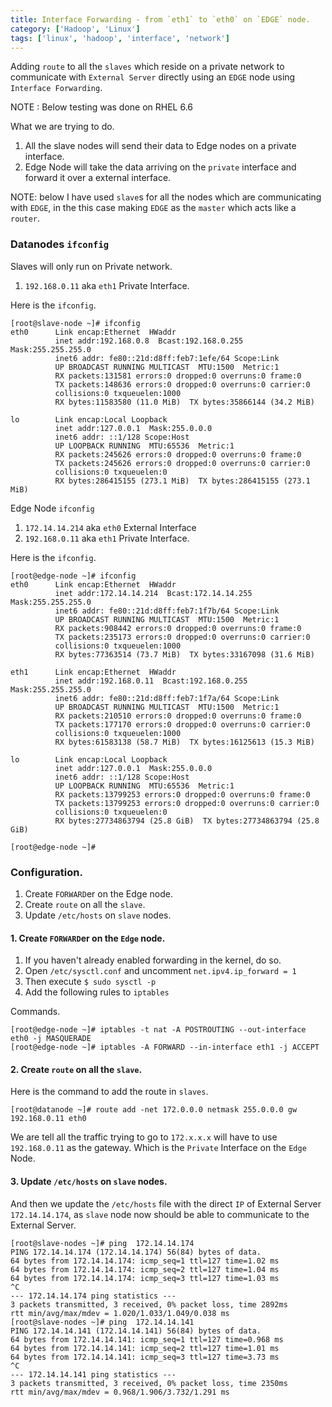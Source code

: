```yaml
---
title: Interface Forwarding - from `eth1` to `eth0` on `EDGE` node.
category: ['Hadoop', 'Linux']
tags: ['linux', 'hadoop', 'interface', 'network']
---
```


Adding `route` to all the `slaves` which reside on a private network to communicate with `External Server` directly using an `EDGE` node using `Interface Forwarding`.

NOTE : Below testing was done on RHEL 6.6

What we are trying to do.

1. All the slave nodes will send their data to Edge nodes on a private interface.
2. Edge Node will take the data arriving on the `private` interface and forward it over a external interface.  

NOTE: below I have used `slave`s for all the nodes which are communicating with `EDGE`, in the this case making `EDGE` as the `master` which acts like a `router`.

###  Datanodes `ifconfig`

Slaves will only run on Private network.

1. `192.168.0.11` aka `eth1` Private Interface.

Here is the `ifconfig`.

	[root@slave-node ~]# ifconfig
	eth0      Link encap:Ethernet  HWaddr 
	          inet addr:192.168.0.8  Bcast:192.168.0.255  Mask:255.255.255.0
	          inet6 addr: fe80::21d:d8ff:feb7:1efe/64 Scope:Link
	          UP BROADCAST RUNNING MULTICAST  MTU:1500  Metric:1
	          RX packets:131581 errors:0 dropped:0 overruns:0 frame:0
	          TX packets:148636 errors:0 dropped:0 overruns:0 carrier:0
	          collisions:0 txqueuelen:1000
	          RX bytes:11583580 (11.0 MiB)  TX bytes:35866144 (34.2 MiB)
	
	lo        Link encap:Local Loopback
	          inet addr:127.0.0.1  Mask:255.0.0.0
	          inet6 addr: ::1/128 Scope:Host
	          UP LOOPBACK RUNNING  MTU:65536  Metric:1
	          RX packets:245626 errors:0 dropped:0 overruns:0 frame:0
	          TX packets:245626 errors:0 dropped:0 overruns:0 carrier:0
	          collisions:0 txqueuelen:0
	          RX bytes:286415155 (273.1 MiB)  TX bytes:286415155 (273.1 MiB)

Edge Node `ifconfig`

1. `172.14.14.214` aka `eth0` External Interface
2. `192.168.0.11` aka `eth1` Private Interface.

Here is the `ifconfig`.

	[root@edge-node ~]# ifconfig
	eth0      Link encap:Ethernet  HWaddr 
	          inet addr:172.14.14.214  Bcast:172.14.14.255  Mask:255.255.255.0
	          inet6 addr: fe80::21d:d8ff:feb7:1f7b/64 Scope:Link
	          UP BROADCAST RUNNING MULTICAST  MTU:1500  Metric:1
	          RX packets:908442 errors:0 dropped:0 overruns:0 frame:0
	          TX packets:235173 errors:0 dropped:0 overruns:0 carrier:0
	          collisions:0 txqueuelen:1000
	          RX bytes:77363514 (73.7 MiB)  TX bytes:33167098 (31.6 MiB)
	
	eth1      Link encap:Ethernet  HWaddr 
	          inet addr:192.168.0.11  Bcast:192.168.0.255  Mask:255.255.255.0
	          inet6 addr: fe80::21d:d8ff:feb7:1f7a/64 Scope:Link
	          UP BROADCAST RUNNING MULTICAST  MTU:1500  Metric:1
	          RX packets:210510 errors:0 dropped:0 overruns:0 frame:0
	          TX packets:177170 errors:0 dropped:0 overruns:0 carrier:0
	          collisions:0 txqueuelen:1000
	          RX bytes:61583138 (58.7 MiB)  TX bytes:16125613 (15.3 MiB)
	
	lo        Link encap:Local Loopback
	          inet addr:127.0.0.1  Mask:255.0.0.0
	          inet6 addr: ::1/128 Scope:Host
	          UP LOOPBACK RUNNING  MTU:65536  Metric:1
	          RX packets:13799253 errors:0 dropped:0 overruns:0 frame:0
	          TX packets:13799253 errors:0 dropped:0 overruns:0 carrier:0
	          collisions:0 txqueuelen:0
	          RX bytes:27734863794 (25.8 GiB)  TX bytes:27734863794 (25.8 GiB)

	[root@edge-node ~]#

###  Configuration.


1. Create `FORWARD`er on the Edge node.
2. Create `route` on all the `slave`.
3. Update `/etc/hosts` on `slave` nodes.


####  1. Create `FORWARD`er on the `Edge` node.
 
1. If you haven't already enabled forwarding in the kernel, do so.
2. Open `/etc/sysctl.conf` and uncomment `net.ipv4.ip_forward = 1`
3. Then execute `$ sudo sysctl -p`
4. Add the following rules to `iptables`

Commands.

    [root@edge-node ~]# iptables -t nat -A POSTROUTING --out-interface eth0 -j MASQUERADE  
    [root@edge-node ~]# iptables -A FORWARD --in-interface eth1 -j ACCEPT


####  2. Create `route` on all the `slave`.

Here is the command to add the route in `slaves`.

	[root@datanode ~]# route add -net 172.0.0.0 netmask 255.0.0.0 gw 192.168.0.11 eth0

We are tell all the traffic trying to go to `172.x.x.x` will have to use `192.168.0.11` as the gateway. Which is the `Private` Interface on the `Edge` Node. 


####  3. Update `/etc/hosts` on `slave` nodes.

And then we update the `/etc/hosts` file with the direct `IP` of External Server `172.14.14.174`, as `slave` node now should be able to communicate to the External Server.

	[root@slave-nodes ~]# ping  172.14.14.174
	PING 172.14.14.174 (172.14.14.174) 56(84) bytes of data.
	64 bytes from 172.14.14.174: icmp_seq=1 ttl=127 time=1.02 ms
	64 bytes from 172.14.14.174: icmp_seq=2 ttl=127 time=1.04 ms
	64 bytes from 172.14.14.174: icmp_seq=3 ttl=127 time=1.03 ms
	^C
	--- 172.14.14.174 ping statistics ---
	3 packets transmitted, 3 received, 0% packet loss, time 2892ms
	rtt min/avg/max/mdev = 1.020/1.033/1.049/0.038 ms
	[root@slave-nodes ~]# ping  172.14.14.141
	PING 172.14.14.141 (172.14.14.141) 56(84) bytes of data.
	64 bytes from 172.14.14.141: icmp_seq=1 ttl=127 time=0.968 ms
	64 bytes from 172.14.14.141: icmp_seq=2 ttl=127 time=1.01 ms
	64 bytes from 172.14.14.141: icmp_seq=3 ttl=127 time=3.73 ms
	^C
	--- 172.14.14.141 ping statistics ---
	3 packets transmitted, 3 received, 0% packet loss, time 2350ms
	rtt min/avg/max/mdev = 0.968/1.906/3.732/1.291 ms

